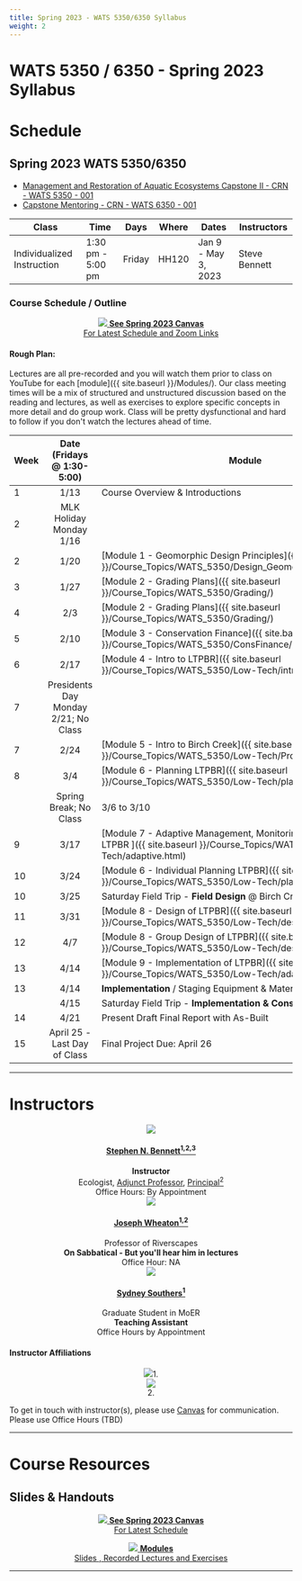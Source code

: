 ```yaml
---
title: Spring 2023 - WATS 5350/6350 Syllabus
weight: 2
---
```


# WATS 5350 / 6350 - Spring 2023 Syllabus



# Schedule

## Spring 2023 WATS 5350/6350
<!--- Don't forget to update CRNs and link --->
- [Management and Restoration of Aquatic Ecosystems Capstone II - CRN - WATS 5350 - 001]()
- [Capstone Mentoring - CRN - WATS 6350 - 001]()



| Class     | Time              | Days | Where                     | Dates                 |  Instructors                                                                                         |
|----------|-------------------|------|---------------------------|-----------------------------|-----------------------------------------------------------------------------------------------------|
| Individualized Instruction | 1:30 pm - 5:00 pm | Friday | HH120   | Jan 9 - May 3,  2023 | Steve Bennett |



### Course Schedule / Outline


<div align="center">
<a class="hollow button" href="https://usu.instructure.com/courses/720763" target="blank"><img src="{{ site.baseurl }}/assets/images/canvas_logo.png">  <b>See Spring 2023 Canvas</b><br> For Latest Schedule and Zoom Links</a>
</div>

#### Rough Plan:

Lectures are all pre-recorded and you will watch them prior to class on YouTube for each [module]({{ site.baseurl }}/Modules/). Our class meeting times will be a mix of structured and unstructured discussion based on the reading and lectures, as well as exercises to explore specific concepts in more detail and do group work. Class will be pretty dysfunctional and hard to follow if you don't watch the lectures ahead of time.   

| Week |                 Date (Fridays @ 1:30-5:00)                 | Module                                           |
| ---- | :----------------------------------: | ------------------------------------------------ |
| 1    |                 1/13                 |  Course Overview & Introductions  |
| 2    |       MLK Holiday Monday 1/16        |                                                  |
| 2    |                 1/20                 | [Module 1 - Geomorphic Design Principles]({{ site.baseurl }}/Course_Topics/WATS_5350/Design_Geomorphic_Principles.html)  |
| 3    |                 1/27                 | [Module 2 - Grading Plans]({{ site.baseurl }}/Course_Topics/WATS_5350/Grading/)  |
| 4    |                 2/3                  | [Module 2 - Grading Plans]({{ site.baseurl }}/Course_Topics/WATS_5350/Grading/)  |
| 5    |                 2/10                 | [Module 3 - Conservation Finance]({{ site.baseurl }}/Course_Topics/WATS_5350/ConsFinance/) |
| 6    |                 2/17                 | [Module 4 - Intro to LTPBR]({{ site.baseurl }}/Course_Topics/WATS_5350/Low-Tech/intro.html)  |
| 7    | Presidents Day Monday 2/21; No Class |                                                  |
| 7    |                 2/24                 | [Module 5 - Intro to Birch Creek]({{ site.baseurl }}/Course_Topics/WATS_5350/Low-Tech/Projects/birch/)  |
| 8    |                 3/4                  | [Module 6 - Planning LTPBR]({{ site.baseurl }}/Course_Topics/WATS_5350/Low-Tech/planning.html) |
|     | Spring Break; No Class |      3/6 to 3/10                                            |
| 9    |                 3/17                 | [Module 7 -  Adaptive Management, Monitoring and Permitting of LTPBR ]({{ site.baseurl }}/Course_Topics/WATS_5350/Low-Tech/adaptive.html) |
| 10   |                 3/24                 | [Module 6 - Individual Planning LTPBR]({{ site.baseurl }}/Course_Topics/WATS_5350/Low-Tech/planning.html) |
| 10   |                 3/25                 |    Saturday Field Trip - **Field Design** @ Birch Creek                                          |
| 11   |                 3/31                | [Module 8 - Design of LTPBR]({{ site.baseurl }}/Course_Topics/WATS_5350/Low-Tech/design.html) |
| 12   |                 4/7                 | [Module 8 - Group Design of LTPBR]({{ site.baseurl }}/Course_Topics/WATS_5350/Low-Tech/design.html) |
| 13   |                 4/14                  | [Module 9 - Implementation of LTPBR]({{ site.baseurl }}/Course_Topics/WATS_5350/Low-Tech/adaptive.html) |
| 13   |                 4/14                 | **Implementation** / Staging Equipment & Materials  |
|    |                 4/15                 |    Saturday Field Trip - **Implementation & Construction**                             |
| 14   |                 4/21                 |     Present Draft Final Report with As-Built                                           |
| 15   |               April 25 - Last Day of Class                  |     Final Project Due: April 26                                         |





------
# Instructors

<div class="row small-up-2 medium-up-2 large-up-4" align="center">

  <div class="column column-block">
    <a href="https://www.researchgate.net/profile/Stephen_Bennett8"><img src="https://lowtechpbr.restoration.usu.edu/assets/images/people/bennett-round_orig.png"></a>
    <h4><a href="https://www.researchgate.net/profile/Stephen_Bennett8">Stephen N. Bennett<sup>1,2,3</sup></a></h4>
    <b>Instructor</b><br>
    Ecologist, <a href="https://qcnr.usu.edu/directory/bennett_stephen">Adjunct Professor</a>, <a href="https://www.anabranchsolutions.com/stephen-bennett.html">Principal<sup>2</sup></a><br>
    Office Hours:  By Appointment
  </div>

  <div class="column column-block">
    <a href="https://www.researchgate.net/profile/Joseph_Wheaton"><img src="{{ site.baseurl }}/assets/images/people/JoeWheaton.png"></a>
    <h4><a href="http://joewheaton.org">Joseph Wheaton<sup>1,2</sup></a></h4>
    Professor of Riverscapes<br>
   <b>On Sabbatical - But you'll hear him in lectures </b><br>
   Office Hour: NA
  </div>

  <div class="column column-block">
    <a href="https://qcnr.usu.edu/wats/people/graduates/"><img src="{{ site.baseurl }}/assets/images/people/"></a>
    <h4><a href="">Sydney Southers<sup>1</sup></a></h4>
    Graduate Student in MoER<br>
   <b>Teaching Assistant</b><br>
   Office Hours by Appointment
  </div>


</div>

#### Instructor Affiliations

<div class="row small-up-2 medium-up-2 large-up-5" align="center">

  <div class="column column-block">
    <a href="https://qcnr.usu.edu/wats/index"><img src="{{ site.baseurl }}/assets/images/logos/USU.png"></a>1. 
  </div>

  <div class="column column-block">
	<a href="http://www.anabranchsolutions.com"><img src="{{ site.baseurl }}/assets/images/logos/anabranch.png"></a><br>2. 
  </div>


</div>



To get in touch with instructor(s), please use [Canvas](https://usu.instructure.com/courses/) for communication. 
Please use Office Hours (TBD) <i class="fa fa-search" aria-hidden="true"></i>




--------
# Course Resources


## Slides & Handouts



<div align="center">
<a class="hollow button" href="https://usu.instructure.com/courses/720763" target="blank"><img src="{{ site.baseurl }}/assets/images/canvas_logo.png">  <b>See Spring 2023 Canvas</b><br> For Latest Schedule</a>

<a class="hollow button" href="{{ site.baseurl }}/Course_Topics/WATS_5350/"><img src="{{ site.baseurl }}/assets/images/presentation.png"> <b>Modules</b> <br> Slides  <i class="fa fa-file-pdf-o" aria-hidden="true"></i>, Recorded Lectures <i class="fa fa-youtube-play" aria-hidden="true"></i> and Exercises </a>



</div>



---------

<!-----

# The  Students and Their Work

## 2023 Cohort

Their hard work is showcased in some of their course websites below.

| Student               | Student Status and Department | Course Website                                                                  |
|-----------------------|-----------------------------|---------------------------------------------------------------------------------|
| [Triton Abeyta](https://sites.google.com/view/tritonabeytawats5150/home?authuser=0)         | Undergrad in WATS           |     [![site]({{ site.baseurl }}/assets/images/people/2021/Triton.png)](https://sites.google.com/view/tritonabeytawats5150/home?authuser=0){:target="_blank"}          |
| [Jens Ammon](https://jensammon5.wixsite.com/jens/fluvial-geomorphology)            | Undergrad in WATS           |    [![site]({{ site.baseurl }}/assets/images/people/2021/Jens.png)](https://jensammon5.wixsite.com/jens/fluvial-geomorphology){:target="_blank"}                    |
| [Alec Andretti](https://sites.google.com/aggiemail.usu.edu/alec-arditti-fluvial/home?authuser=0)         | Graduate in WATS            | [![site]({{ site.baseurl }}/assets/images/people/2021/Alec.png)](https://sites.google.com/aggiemail.usu.edu/alec-arditti-fluvial/home?authuser=0){:target="_blank"} |
| [Devin Baumer](https://baumdevi.wixsite.com/dbaumer)          | Graduate in WATS            |  [![site]({{ site.baseurl }}/assets/images/people/2021/Devin.png)](https://baumdevi.wixsite.com/dbaumer){:target="_blank"}                                            |
| [Gabe Benitez](https://gavabe45.wixsite.com/website)          | Graduate in CEE             |   [![site]({{ site.baseurl }}/assets/images/people/2021/Gabe.png)](https://gavabe45.wixsite.com/website){:target="_blank"}                                           |
| [Bryce Bollinger](https://sites.google.com/aggiemail.usu.edu/bryce-5150/home?authuser=0)       | Undergrad in  WATS          |   [![site]({{ site.baseurl }}/assets/images/people/2021/Bryce.png)](https://sites.google.com/aggiemail.usu.edu/bryce-5150/home?authuser=0){:target="_blank"}          |
| [Haley Canham](https://sites.google.com/aggiemail.usu.edu/hcanham-fluvial/home?authuser=0)          | Graduate in CEE             |   [![site]({{ site.baseurl }}/assets/images/people/2021/Haley.png)](https://sites.google.com/aggiemail.usu.edu/hcanham-fluvial/home?authuser=0){:target="_blank"}     |
| [Amy Carmellini](https://sites.google.com/aggiemail.usu.edu/fluv/home?authuser=0)        | Graduate in CEE             |    [![site]({{ site.baseurl }}/assets/images/people/2021/Amy.png)](https://sites.google.com/aggiemail.usu.edu/fluv/home?authuser=0){:target="_blank"}               |
| [Jeffrey Chandler](https://sites.google.com/view/jeffreycgeomorphology/home?authuser=0)      | Undergrad in WILD           |   [![site]({{ site.baseurl }}/assets/images/people/2021/Jeffrey.png)](https://sites.google.com/view/jeffreycgeomorphology/home?authuser=0){:target="_blank"}            |
| [Casey Choate](https://cchoate2.wixsite.com/fluvial)          | Undergrad in WATS           |     [![site]({{ site.baseurl }}/assets/images/people/2021/Casey.png)](https://cchoate2.wixsite.com/fluvial){:target="_blank"}                                         |
| [Daniel Cremin-Thurber](https://danielthurber.weebly.com/fluvial-geomorphology) | Graduate in CEE             |      [![site]({{ site.baseurl }}/assets/images/people/2021/Daniel.png)](https://danielthurber.weebly.com/fluvial-geomorphology){:target="_blank"}                      |
| [Denny Haynes ](https://fluvialhaynes.weebly.com/)         | Graduate in WATS            |      [![site]({{ site.baseurl }}/assets/images/people/2021/Denny.png)](https://fluvialhaynes.weebly.com/){:target="_blank"}                                           |
| [Lauren Herbine](https://sites.google.com/aggiemail.usu.edu/lauren-herbine-fluvgeomorph/home )        | Graduate in WATS            |   [![site]({{ site.baseurl }}/assets/images/people/2021/Lauren.png)](https://sites.google.com/aggiemail.usu.edu/lauren-herbine-fluvgeomorph/home){:target="_blank"}   |
| [Megh Raj](https://fluvialtalk.weebly.com/)              | Graduate in CEE             |     [![site]({{ site.baseurl }}/assets/images/people/2021/Megh.png)](https://fluvialtalk.weebly.com/){:target="_blank"}                                              |
| [Carter Lybeck](https://sites.google.com/view/fluvialgeomorphology/home?authuser=0)         | Undergrad in WATS           |    [![site]({{ site.baseurl }}/assets/images/people/2021/Carter.png)](https://sites.google.com/view/fluvialgeomorphology/home?authuser=0){:target="_blank"}            |
| [Kathryn Ann Margetts](https://sites.google.com/view/kat-sd/home?authuser=0)  | Graduate in CEE             |      [![site]({{ site.baseurl }}/assets/images/people/2021/Kat.png)](https://sites.google.com/view/kat-sd/home?authuser=0){:target="_blank"}                        |
| [Manisha Panthi](https://waterinaction.wordpress.com/rivers/ )        | Graduate in CEE             |   [![site]({{ site.baseurl }}/assets/images/people/2021/Manisha.png)](https://waterinaction.wordpress.com/rivers/){:target="_blank"}                                   |
| [Anna Paulding](https://geology3a.weebly.com/)         | Graduate in CEE             |    [![site]({{ site.baseurl }}/assets/images/people/2021/Anna.png)](https://geology3a.weebly.com/){:target="_blank"}                                                 |
| [Tansy Remiszewski](https://www.tansyremiszewski.com/fluvialgeomorphology)     | Graduate in WATS            |     [![site]({{ site.baseurl }}/assets/images/people/2021/Tansy.png)](https://www.tansyremiszewski.com/fluvialgeomorphology){:target="_blank"}                        |
| [Shelby Sawyer](https://sites.google.com/view/shelbysawyer/home?authuser=0)         | Graduate in WATS            |        [![site]({{ site.baseurl }}/assets/images/people/2021/Shelby.png)](https://sites.google.com/view/shelbysawyer/home?authuser=0){:target="_blank"}                |
| [Clark Taylor](https://sites.google.com/view/clark-taylor-wats-5150/home?authuser=0)          | Undergrad in GEO            |    [![site]({{ site.baseurl }}/assets/images/people/2021/Clark.png)](https://sites.google.com/view/clark-taylor-wats-5150/home?authuser=0){:target="_blank"}          |

--->
